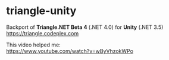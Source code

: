 # triangle-unity
Backport of **Triangle.NET Beta 4** (.NET 4.0) for **Unity** (.NET 3.5)  
https://triangle.codeplex.com

This video helped me:  
https://www.youtube.com/watch?v=wByVhzokWPo
